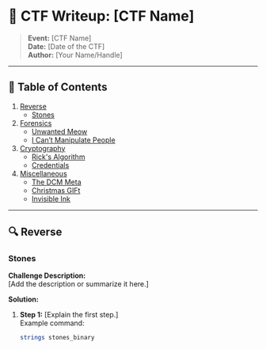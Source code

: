# 🚩 CTF Writeup: [CTF Name]

> **Event:** [CTF Name]  
> **Date:** [Date of the CTF]  
> **Author:** [Your Name/Handle]  

---

## 📂 Table of Contents
1. [Reverse](#reverse)
   - [Stones](#stones)
2. [Forensics](#forensics)
   - [Unwanted Meow](#unwanted-meow)
   - [I Can’t Manipulate People](#i-cant-manipulate-people)
3. [Cryptography](#cryptography)
   - [Rick's Algorithm](#ricks-algorithm)
   - [Credentials](#credentials)
4. [Miscellaneous](#miscellaneous)
   - [The DCM Meta](#the-dcm-meta)
   - [Christmas GIFt](#christmas-gift)
   - [Invisible Ink](#invisible-ink)

---

## 🔍 Reverse
### Stones
**Challenge Description:**  
[Add the description or summarize it here.]

**Solution:**  
1. **Step 1:** [Explain the first step.]  
   Example command:
   ```bash
   strings stones_binary
